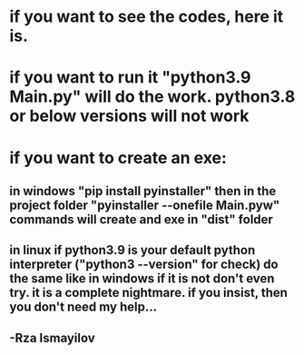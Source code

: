 # if you want to see the codes, here it is.
# if you want to run it "python3.9 Main.py" will do the work. python3.8 or below versions will not work
# if you want to create an exe:
## in windows "pip install pyinstaller" then in the project folder "pyinstaller --onefile Main.pyw" commands will create and exe in "dist" folder
## in linux if python3.9 is your default python interpreter ("python3 --version" for check) do the same like in windows if it is not don't even try. it is a complete nightmare. if you insist, then you don't need my help...

## -Rza Ismayilov

